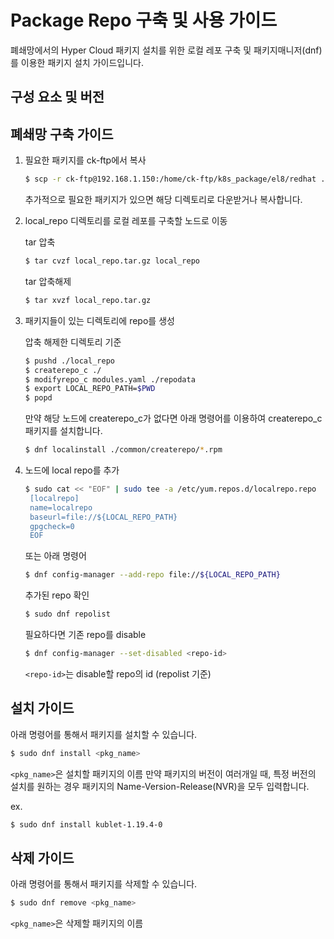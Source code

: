 # Package Repo 구축 및 사용 가이드
폐쇄망에서의 Hyper Cloud 패키지 설치를 위한 로컬 레포 구축 및 패키지매니저(dnf)를 이용한 패키지 설치 가이드입니다.

## 구성 요소 및 버전

## 폐쇄망 구축 가이드
1. 필요한 패키지를 ck-ftp에서 복사
	```bash
	$ scp -r ck-ftp@192.168.1.150:/home/ck-ftp/k8s_package/el8/redhat ./local_repo
	```
	추가적으로 필요한 패키지가 있으면 해당 디렉토리로 다운받거나 복사합니다.

2. local\_repo 디렉토리를 로컬 레포를 구축할 노드로 이동

	tar 압축
	```bash
	$ tar cvzf local_repo.tar.gz local_repo
	```

	tar 압축해제
	```bash
	$ tar xvzf local_repo.tar.gz
	```

3. 패키지들이 있는 디렉토리에 repo를 생성

	압축 해제한 디렉토리 기준
	```bash
	$ pushd ./local_repo
	$ createrepo_c ./
	$ modifyrepo_c modules.yaml ./repodata
	$ export LOCAL_REPO_PATH=$PWD
	$ popd
	```

	만약 해당 노드에 createrepo_c가 없다면 아래 명령어를 이용하여 createrepo_c 패키지를 설치합니다.
	```bash
	$ dnf localinstall ./common/createrepo/*.rpm
	```

4. 노드에 local repo를 추가
	```bash
	$ sudo cat << "EOF" | sudo tee -a /etc/yum.repos.d/localrepo.repo
	 [localrepo]
	 name=localrepo
	 baseurl=file://${LOCAL_REPO_PATH}
	 gpgcheck=0
	 EOF
	```
	또는 아래 명령어
	```bash
	$ dnf config-manager --add-repo file://${LOCAL_REPO_PATH}
	```


	추가된 repo 확인
	```bash
	$ sudo dnf repolist
	```


	필요하다면 기존 repo를 disable
	```bash
	$ dnf config-manager --set-disabled <repo-id>
	```
	`<repo-id>`는 disable할 repo의 id (repolist 기준)

## 설치 가이드
아래 명령어를 통해서 패키지를 설치할 수 있습니다.
```bash
$ sudo dnf install <pkg_name>
```
`<pkg_name>`은 설치할 패키지의 이름
만약 패키지의 버전이 여러개일 때, 특정 버전의 설치를 원하는 경우 패키지의 Name-Version-Release(NVR)을 모두 입력합니다.

ex.
```bash
$ sudo dnf install kublet-1.19.4-0
```

## 삭제 가이드
아래 명령어를 통해서 패키지를 삭제할 수 있습니다.
```bash
$ sudo dnf remove <pkg_name>
```
`<pkg_name>`은 삭제할 패키지의 이름
